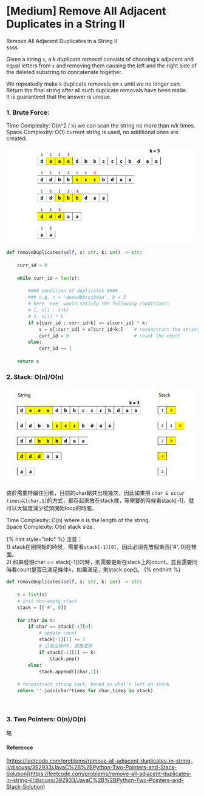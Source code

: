 # \[Medium\] Remove All Adjacent Duplicates in a String II

Remove All Adjacent Duplicates in a String II  
ssss  
  
  
Given a string `s`, a _k_ _duplicate removal_ consists of choosing `k` adjacent and equal letters from `s` and removing them causing the left and the right side of the deleted substring to concatenate together.  
  
We repeatedly make `k` duplicate removals on `s` until we no longer can.  
Return the final string after all such duplicate removals have been made.  
It is guaranteed that the answer is unique.



### 1. Brute Force:

Time Complexity: O\(n^2 / k\)  we can scan the string no more than n/k times.  
Space Complexity: O\(1\)          current string is used, no additional ones are created.

![](../../.gitbook/assets/image%20%282%29.png)

```python
def removeDuplicates(self, s: str, k: int) -> str:

    curr_id = 0
    
    while curr_id < len(s):
    
        #### condition of duplicates ####
        ### e.g. s = 'deeedbbcccbdaa', k = 3
        # here 'eee' would satisfy the following conditions:
        # 1. s[i : i+k] 
        # 2. s[i] * k 
        if s[curr_id : curr_id+k] == s[curr_id] * k:
            s = s[:curr_id] + s[curr_id+k:]    # reconstruct the string
            curr_id = 0                        # reset the count
        else:
            curr_id += 1
    
    return s

```

### 2. Stack: O\(n\)/O\(n\)

![](../../.gitbook/assets/image%20%283%29.png)

由於需要持續往回看，目前的char總共出現幾次，因此如果把 `char & occur times`以`[char,1]`的方式，都存起來放在stack裡，等需要的時候看stack\[-1\]，就可以大幅度減少從頭開始loop的時間。  
  
Time Complexity: O\(n\)      where n is the length of the string.  
Space Complexity: O\(n\)    stack size.

{% hint style="info" %}
注意：  
1\) stack在剛開始的時候，需要看`stack[-1][0]`，因此必須先放個東西\['\#', 0\]在裡面。  
2\) 如果發現char == stack\[-1\]\[0\]時，則需要更新在stack上的count，並且還要同時看count是否已滿足條件k，如果滿足，則stack.pop\(\)。
{% endhint %}

```python
def removeDuplicates(self, s: str, k: int) -> str:
    
    s = list(s)
    # init non-empty stack
    stack = [['#', 0]]
    
    for char in s:
        if char == stack[-1][0]:
            # update count
            stack[-1][1] += 1
            # 已滿足條件k，直接去掉
            if stack[-1][1] == k:
                stack.pop()
        else:
            stack.append([char,1])
    
    # reconstruct string back, based on what's left on stack
    return ''.join(char*times for char,times in stack)
    
    
```

### 3. Two Pointers: O\(n\)/O\(n\)

略

#### Reference

[https://leetcode.com/problems/remove-all-adjacent-duplicates-in-string-ii/discuss/392933/JavaC%2B%2BPython-Two-Pointers-and-Stack-Solution](https://leetcode.com/problems/remove-all-adjacent-duplicates-in-string-ii/discuss/392933/JavaC%2B%2BPython-Two-Pointers-and-Stack-Solution)

